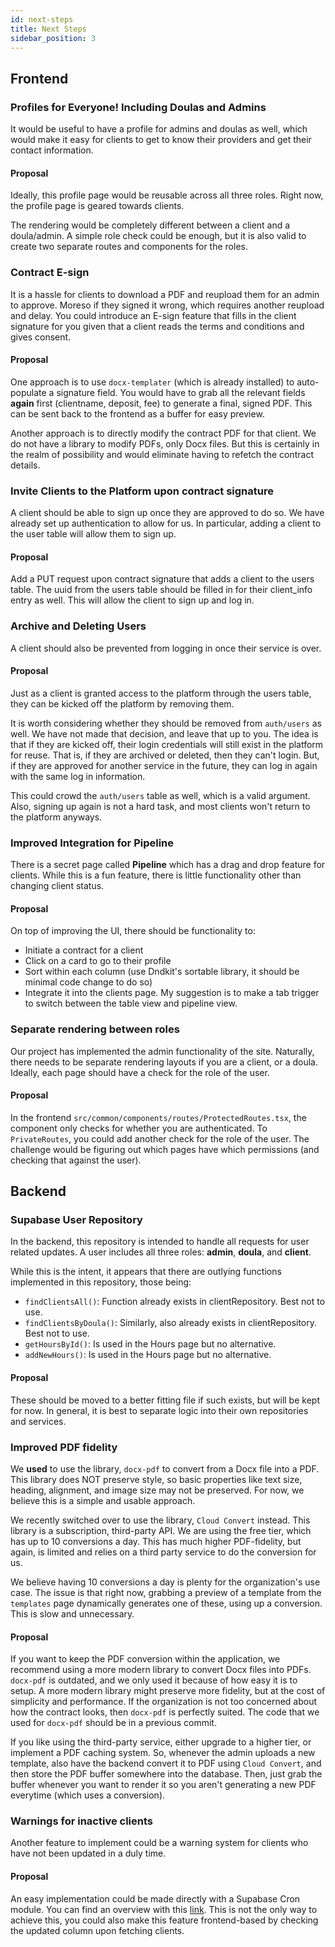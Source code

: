 ```yaml
---
id: next-steps
title: Next Steps
sidebar_position: 3
---
```


## Frontend

### 

### Profiles for Everyone! Including Doulas and Admins

It would be useful to have a profile for admins and doulas as well, which would make it easy for clients to get to know their providers and get their contact information. 

#### Proposal

Ideally, this profile page would be reusable across all three roles. Right now, the profile page is geared towards clients. 

The rendering would be completely different between a client and a doula/admin. A simple role check could be enough, but it is also valid to create two separate routes and components for the roles. 

### Contract E-sign

It is a hassle for clients to download a PDF and reupload them for an admin to approve. Moreso if they signed it wrong, which requires another reupload and delay. You could introduce an E-sign feature that fills in the client signature for you given that a client reads the terms and conditions and gives consent.

#### Proposal

One approach is to use `docx-templater` (which is already installed) to auto-populate a signature field. You would have to grab all the relevant fields **again** first (clientname, deposit, fee) to generate a final, signed PDF. This can be sent back to the frontend as a buffer for easy preview.

Another approach is to directly modify the contract PDF for that client. We do not have a library to modify PDFs, only Docx files. But this is certainly in the realm of possibility and would eliminate having to refetch the contract details.

### Invite Clients to the Platform upon contract signature

A client should be able to sign up once they are approved to do so. We have already set up authentication to allow for us. In particular, adding a client to the user table will allow them to sign up.

#### Proposal

Add a PUT request upon contract signature that adds a client to the users table. The uuid from the users table should be filled in for their client_info entry as well. This will allow the client to sign up and log in.

### Archive and Deleting Users

A client should also be prevented from logging in once their service is over.

#### Proposal

Just as a client is granted access to the platform through the users table, they can be kicked off the platform by removing them. 

It is worth considering whether they should be removed from `auth/users` as well. We have not made that decision, and leave that up to you. The idea is that if they are kicked off, their login credentials will still exist in the platform for reuse. That is, if they are archived or deleted, then they can't login. But, if they are approved for another service in the future, they can log in again with the same log in information.

This could crowd the `auth/users` table as well, which is a valid argument. Also, signing up again is not a hard task, and most clients won't return to the platform anyways. 

### Improved Integration for Pipeline

There is a secret page called **Pipeline** which has a drag and drop feature for clients. While this is a fun feature, there is little functionality other than changing client status.

#### Proposal

On top of improving the UI, there should be functionality to:

- Initiate a contract for a client
- Click on a card to go to their profile
- Sort within each column (use Dndkit's sortable library, it should be minimal code change to do so)
- Integrate it into the clients page. My suggestion is to make a tab trigger to switch between the table view and pipeline view.

### Separate rendering between roles

Our project has implemented the admin functionality of the site. Naturally, there needs to be separate rendering layouts if you are a client, or a doula. Ideally, each page should have a check for the role of the user.

#### Proposal

In the frontend `src/common/components/routes/ProtectedRoutes.tsx`, the component only checks for whether you are authenticated. To `PrivateRoutes`, you could add another check for the role of the user. The challenge would be figuring out which pages have which permissions (and checking that against the user).

## Backend

### Supabase User Repository

In the backend, this repository is intended to handle all requests for user related updates. A user includes all three roles: **admin**, **doula**, and **client**. 

While this is the intent, it appears that there are outlying functions implemented in this repository, those being: 

- `findClientsAll()`: Function already exists in clientRepository. Best not to use.
- `findClientsByDoula()`: Similarly, also already exists in clientRepository. Best not to use.
- `getHoursById()`: Is used in the Hours page but no alternative.
- `addNewHours()`: Is used in the Hours page but no alternative.

#### Proposal
These should be moved to a better fitting file if such exists, but will be kept for now. In general, it is best to separate logic into their own repositories and services.

### Improved PDF fidelity

We **used** to use the library, `docx-pdf` to convert from a Docx file into a PDF. This library does NOT preserve style, so basic properties like text size, heading, alignment, and image size may not be preserved. For now, we believe this is a simple and usable approach.

We recently switched over to use the library, `Cloud Convert` instead. This library is a subscription, third-party API. We are using the free tier, which has up to 10 conversions a day. This has much higher PDF-fidelity, but again, is limited and relies on a third party service to do the conversion for us.

We believe having 10 conversions a day is plenty for the organization's use case. The issue is that right now, grabbing a preview of a template from the `templates` page dynamically generates one of these, using up a conversion. This is slow and unnecessary.

#### Proposal

If you want to keep the PDF conversion within the application, we recommend using a more modern library to convert Docx files into PDFs. `docx-pdf` is outdated, and we only used it because of how easy it is to setup. A more modern library might preserve more fidelity, but at the cost of simplicity and performance. If the organization is not too concerned about how the contract looks, then `docx-pdf` is perfectly suited. The code that we used for `docx-pdf` should be in a previous commit.

If you like using the third-party service, either upgrade to a higher tier, or implement a PDF caching system. So, whenever the admin uploads a new template, also have the backend convert it to PDF using `Cloud Convert`, and then store the PDF buffer somewhere into the database. Then, just grab the buffer whenever you want to render it so you aren't generating a new PDF everytime (which uses a conversion). 

### Warnings for inactive clients

Another feature to implement could be a warning system for clients who have not been updated in a duly time. 

#### Proposal 

An easy implementation could be made directly with a Supabase Cron module. You can find an overview with this [link](https://supabase.com/blog/supabase-cron). This is not the only way to achieve this, you could also make this feature frontend-based by checking the updated column upon fetching clients.